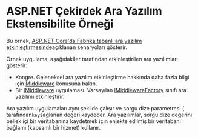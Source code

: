# <a name="aspnet-core-middleware-extensibility-sample"></a>ASP.NET Çekirdek Ara Yazılım Ekstensibilite Örneği

Bu örnek, [ASP.NET Core'da Fabrika tabanlı ara yazılım etkinleştirmesinde](https://docs.microsoft.com/aspnet/core/fundamentals/middleware/middleware-extensibility)açıklanan senaryoları gösterir.

Örnek uygulama, aşağıdakiler tarafından etkinleştirilen ara yazılımları gösterir:

* Kongre. Geleneksel ara yazılım etkinleştirme hakkında daha fazla bilgi için [Middleware](https://docs.microsoft.com/aspnet/core/fundamentals/middleware/) konusuna bakın.
* Bir [IMiddleware](https://docs.microsoft.com/dotnet/api/microsoft.aspnetcore.http.imiddleware) uygulaması. Varsayılan [IMiddlewareFactory](https://docs.microsoft.com/dotnet/api/microsoft.aspnetcore.http.imiddlewarefactory) sınıfı ara yazılımı etkinleştirir.

Ara yazılım uygulamaları aynı şekilde çalışır ve sorgu dize parametresi ( tarafından`key`sağlanan değeri kaydeder. Ara yazılımlar, sorgu dize değerini bellek içi bir veritabanına kaydetmek için enjekte edilmiş bir veritabanı bağlamı (kapsamlı bir hizmet) kullanır.
